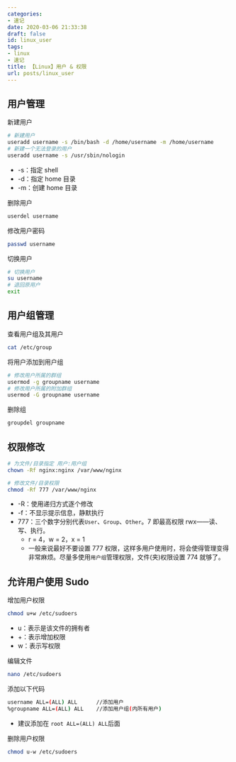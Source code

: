 ```yaml
---
categories:
- 速记
date: 2020-03-06 21:33:38
draft: false
id: linux_user
tags:
- linux
- 速记
title: 【Linux】用户 & 权限
url: posts/linux_user
---
```


## 用户管理

新建用户

```bash
# 新建用户
useradd username -s /bin/bash -d /home/username -m /home/username
# 新建一个无法登录的用户
useradd username -s /usr/sbin/nologin
```

<!-- more -->

- -s：指定 shell
- -d：指定 home 目录
- -m：创建 home 目录

删除用户

```bash
userdel username
```

修改用户密码

```bash
passwd username
```

切换用户

```bash
# 切换用户
su username
# 退回原用户
exit
```

## 用户组管理

查看用户组及其用户

```bash
cat /etc/group
```

将用户添加到用户组

```bash
# 修改用户所属的群组
usermod -g groupname username
# 修改用户所属的附加群组
usermod -G groupname username
```

删除组

```bash
groupdel groupname
```

## 权限修改

```bash
# 为文件/目录指定 用户:用户组
chown -Rf nginx:nginx /var/www/nginx

# 修改文件/目录权限
chmod -Rf 777 /var/www/nginx
```

- -R：使用递归方式逐个修改
- -f：不显示提示信息，静默执行
- 777：三个数字分别代表`User`、`Group`、`Other`。7 即最高权限 rwx——读、写、执行。
    - r = 4，w = 2，x = 1
    - 一般来说最好不要设置 777 权限，这样多用户使用时，将会使得管理变得非常麻烦。尽量多使用`用户组`管理权限，文件(夹)权限设置 774 就够了。

## 允许用户使用 Sudo

增加用户权限

```bash
chmod u+w /etc/sudoers
```

- u：表示是该文件的拥有者
- +：表示增加权限
- w：表示写权限

编辑文件

```bash
nano /etc/sudoers
```

添加以下代码

```bash
username ALL=(ALL) ALL		//添加用户
%groupname ALL=(ALL) ALL	//添加用户组(内所有用户)
```

- 建议添加在 `root ALL=(ALL) ALL`后面

删除用户权限

```bash
chmod u-w /etc/sudoers
```
